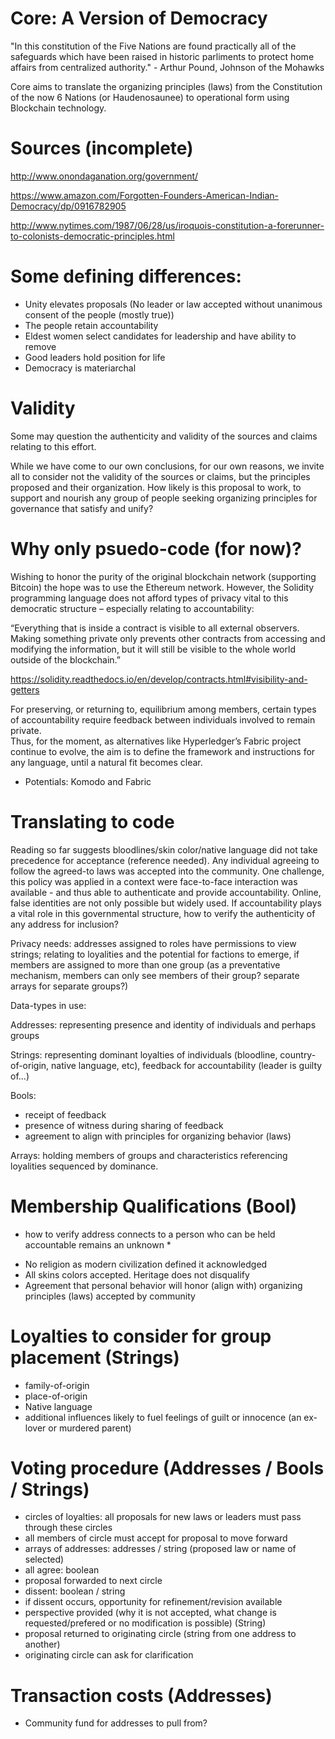 Core: A Version of Democracy
====

"In this constitution of the Five Nations are found practically all of the safeguards which have been raised in historic parliments to protect home affairs from centralized authority." - Arthur Pound, Johnson of the Mohawks

Core aims to translate the organizing principles (laws) from the Constitution of the now 6 Nations (or Haudenosaunee) to operational form using Blockchain technology.

# Sources (incomplete)

http://www.onondaganation.org/government/

https://www.amazon.com/Forgotten-Founders-American-Indian-Democracy/dp/0916782905

http://www.nytimes.com/1987/06/28/us/iroquois-constitution-a-forerunner-to-colonists-democratic-principles.html

# Some defining differences:

- Unity elevates proposals (No leader or law accepted without unanimous consent of the people (mostly true))
- The people retain accountability
- Eldest women select candidates for leadership and have ability to remove
- Good leaders hold position for life
- Democracy is materiarchal

# Validity

Some may question the authenticity and validity of the sources and claims relating to this effort.  

While we have come to our own conclusions, for our own reasons, we invite all to consider not the validity of the sources or claims, but the principles proposed and their organization.  How likely is this proposal to work, to support and nourish any group of people seeking organizing principles for governance that satisfy and unify? 

# Why only psuedo-code (for now)?

Wishing to honor the purity of the original blockchain network (supporting Bitcoin) the hope was to use the Ethereum network.  However, the Solidity programming language does not afford types of privacy vital to this democratic structure – especially relating to accountability:

“Everything that is inside a contract is visible to all external observers. Making something private only prevents other contracts from accessing and modifying the information, but it will still be visible to the whole world outside of the blockchain.”

https://solidity.readthedocs.io/en/develop/contracts.html#visibility-and-getters

For preserving, or returning to, equilibrium among members, certain types of accountability require feedback between individuals involved to remain private.  
Thus, for the moment, as alternatives like Hyperledger’s Fabric project continue to evolve, the aim is to define the framework and instructions for any language, until a natural fit becomes clear.

- Potentials: Komodo and Fabric

# Translating to code

Reading so far suggests bloodlines/skin color/native language did not take precedence for acceptance (reference needed).  Any individual agreeing to follow the agreed-to laws was accepted into the community.  One challenge, this policy was applied in a context were face-to-face interaction was available - and thus able to authenticate and provide accountability.  Online, false identities are not only possible but widely used.  If accountability plays a vital role in this governmental structure, how to verify the authenticity of any address for inclusion? 

Privacy needs: addresses assigned to roles have permissions to view strings; relating to loyalities and the potential for factions to emerge, if members are assigned to more than one group (as a preventative mechanism, members can only see members of their group? separate arrays for separate groups?)

Data-types in use:

Addresses: representing presence and identity of individuals and perhaps groups

Strings: representing dominant loyalties of individuals (bloodline, country-of-origin, native language, etc), feedback for accountability (leader is guilty of...)

Bools: 
- receipt of feedback
- presence of witness during sharing of feedback
- agreement to align with principles for organizing behavior (laws)

Arrays: holding members of groups and characteristics referencing loyalities sequenced by dominance.

# Membership Qualifications (Bool)

* how to verify address connects to a person who can be held accountable remains an unknown *

- No religion as modern civilization defined it acknowledged
- All skins colors accepted.  Heritage does not disqualify
- Agreement that personal behavior will honor (align with) organizing principles (laws) accepted by community 

# Loyalties to consider for group placement (Strings)

- family-of-origin
- place-of-origin
- Native language
- additional influences likely to fuel feelings of guilt or innocence (an ex-lover or murdered parent)

# Voting procedure (Addresses / Bools / Strings)

- circles of loyalties: all proposals for new laws or leaders must pass through these circles
- all members of circle must accept for proposal to move forward
- arrays of addresses: addresses / string (proposed law or name of selected)
- all agree: boolean
- proposal forwarded to next circle
- dissent: boolean / string
- if dissent occurs, opportunity for refinement/revision available
- perspective provided (why it is not accepted, what change is requested/prefered or no modification is possible) (String)
- proposal returned to originating circle (string from one address to another)
- originating circle can ask for clarification

# Transaction costs (Addresses)

- Community fund for addresses to pull from? 


